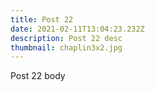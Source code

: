 ```yaml
---
title: Post 22
date: 2021-02-11T13:04:23.232Z
description: Post 22 desc
thumbnail: chaplin3x2.jpg
---
```

Post 22 body
